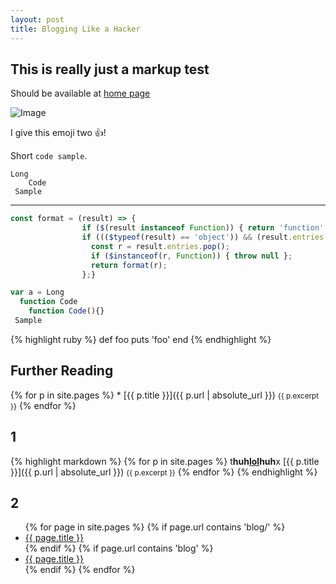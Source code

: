 ```yaml
---
layout: post
title: Blogging Like a Hacker
---
```


## This is really just a markup test

Should be available at [home page](https://hexalang.github.io/blog/Test.html)

![Image](https://camo.githubusercontent.com/d2859c86098704b6fd302cb72b805992ada729b1/68747470733a2f2f686578616c616e672e6769746875622e696f2f66617669636f6e2f66617669636f6e2d39367839362e706e67)

I give this emoji two :+1:!

Short `code sample`.

```
Long
	Code
 Sample
```


---


```js
const format = (result) => {
                if ($(result instanceof Function)) { return 'function' };
                if ((($typeof(result) == 'object')) && (result.entries != null)) {
                  const r = result.entries.pop();
                  if ($instanceof(r, Function)) { throw null };
                  return format(r);
                };}

var a = Long
  function Code
	function Code(){}
 Sample
```

{% highlight ruby %}
def foo
  puts 'foo'
end
{% endhighlight %}

## Further Reading

{% for p in site.pages %}
     * [{{ p.title }}]({{ p.url | absolute_url }})
        <small>{{ p.excerpt }}</small>
{% endfor %}

## 1

{% highlight markdown %}
{% for p in site.pages %}
     t<b>huh<a href="#">lol</a>huh</b>x [{{ p.title }}]({{ p.url | absolute_url }})
        <small>{{ p.excerpt }}</small>
{% endfor %}
{% endhighlight %}

## 2

<ul>
  {% for page in site.pages %}
	{% if page.url contains 'blog/' %}
  <li>
    <a href="{{ page.url | absolute_url }}">{{ page.title }}</a>
  </li>
	{% endif %}
	{% if page.url contains 'blog' %}
  <li>
    <a href="{{ page.url | absolute_url }}">{{ page.title }}</a>
  </li>
	{% endif %}
  {% endfor %}
</ul>
